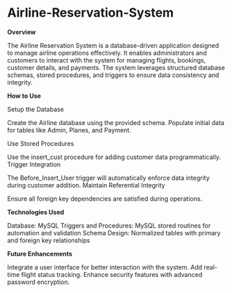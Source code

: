 # Airline-Reservation-System
**Overview**

The Airline Reservation System is a database-driven application designed to manage airline operations effectively. It enables administrators and customers to interact with the system for managing flights, bookings, customer details, and payments. The system leverages structured database schemas, stored procedures, and triggers to ensure data consistency and integrity.

**How to Use**

Setup the Database

Create the Airline database using the provided schema.
Populate initial data for tables like Admin, Planes, and Payment.

Use Stored Procedures

Use the insert_cust procedure for adding customer data programmatically.
Trigger Integration

The Before_Insert_User trigger will automatically enforce data integrity during customer addition.
Maintain Referential Integrity

Ensure all foreign key dependencies are satisfied during operations.

**Technologies Used**

Database: MySQL
Triggers and Procedures: MySQL stored routines for automation and validation
Schema Design: Normalized tables with primary and foreign key relationships

**Future Enhancements**

Integrate a user interface for better interaction with the system.
Add real-time flight status tracking.
Enhance security features with advanced password encryption.
